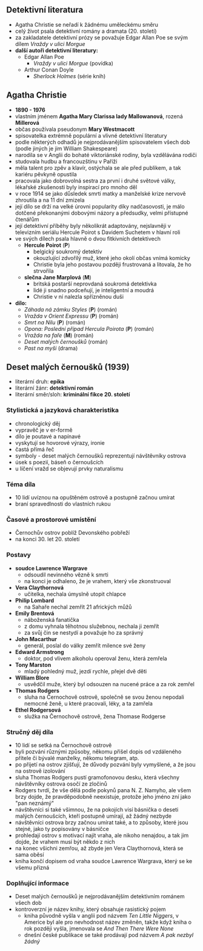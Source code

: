 ## Detektivní literatura
- Agatha Christie se neřadí k žádnému uměleckému směru
- celý život psala detektivní romány a dramata (20. století)
- za zakladatele detektivní prózy se považuje Edgar Allan Poe se svým dílem *Vraždy v ulici Morgue*
- **další autoři detektivní literatury:**
	- Edgar Allan Poe
		- *Vraždy v ulici Morgue* (povídka)
	- Arthur Conan Doyle
		- *Sherlock Holmes* (série knih)
## Agatha Christie
- **1890 - 1976**
- vlastním jménem **Agatha Mary Clarissa lady Mallowanová**, rozená **Millerová**
- občas používala pseudonym **Mary Westmacott**
- spisovatelka extrémně populární a vlivné detektivní literatury
- podle některých odhadů je nejprodávanějším spisovatelem všech dob (podle jiných je jim William Shakespeare)
- narodila se v Anglii do bohaté viktoriánské rodiny, byla vzdělávána rodiči
- studovala hudbu a francouzštinu v Paříži
- měla talent pro zpěv a klavír, ostýchala se ale před publikem, a tak kariéru pěvkyně opustila
- pracovala jako dobrovolná sestra za první i druhé světové války, lékařské zkušenosti byly inspirací pro mnoho děl
- v roce 1914 se jako důsledek smrti matky a manželské krize nervově zhroutila a na 11 dní zmizela
- její dílo se drží na velké úrovni popularity díky nadčasovosti, je málo dotčené překonanými dobovými názory a předsudky, velmi přístupné čtenářům
- její detektivní příběhy byly několikrát adaptovány, nejslavněji v televizním seriálu Hercule Poirot s Davidem Suchetem v hlavní roli 
- ve svých dílech psala hlavně o dvou fitkivních detektivech
	- **Hercule Poirot** (**P**)
		- belgický soukromý detektiv
		- okouzlující zdvořilý muž, které jeho okolí občas vnímá komicky
		- Christie byla jeho postavou později frustrovaná a litovala, že ho strvořila
	- **slečna Jane Marplová** (**M**)
		- britská postarší neprovdaná soukromá detektivka
		- lidé ji snadno podceňují, je inteligentní a moudrá
		- Christie v ní nalezla spřízněnou duši
- **dílo:**
	- *Záhada ná zámku Styles* (**P**) (román)
	- *Vražda v Orient Expressu* (**P**) (román)
	- *Smrt na Nilu* (**P**) (román)
	- *Opona: Poslední případ Hercula Poirota* (**P**) (román)
	- *Vražda na faře* (**M**) (román)
	- *Deset malých černoušků* (román)
	- *Past na myši* (drama)
## Deset malých černoušků (1939)
- literární druh: **epika**
- literární žánr: **detektivní román**
- literární směr/sloh: **kriminální fikce 20. století**
### Stylistická a jazyková charakteristika
- chronologický děj
- vypravěč je v er-formě
- dílo je poutavé a napínavé
- vyskytují se hovorové výrazy, ironie
- častá přímá řeč
- symboly - deset malých černoušků reprezentují návštěvníky ostrova
- úsek s poezií, báseň o černoušcích
- u líčení vražd se objevují prvky naturalismu
### Téma díla
- 10 lidí uvíznou na opuštěném ostrově a postupně začnou umírat
- braní spravedlnosti do vlastních rukou
### Časové a prostorové umístění
- Černochův ostrov poblíž Devonského pobřeží
- na konci 30. let 20. století
### Postavy
- **soudce Lawrence Wargrave**
	- odsoudil nevinného vězně k smrti
	- na konci je odhaleno, že je vrahem, který vše zkonstruoval
- **Vera Claythornová**
	- učitelka, nechala úmyslně utopit chlapce
- **Philip Lombard**
	- na Sahaře nechal zemřít 21 afrických můžů
- **Emily Brentová**
	- náboženská fanatička
	- z domu vyhnala těhotnou služebnou, nechala ji zemřít
	- za svůj čin se nestydí a považuje ho za správný
- **John Macarthur**
	- generál, poslal do války zemřít milence své ženy
- **Edward Armstrong**
	- doktor, pod vlivem alkoholu operoval ženu, která zemřela
- **Tony Marston**
	- mladý pohledný muž, jezdí rychle, přejel dvě děti
- **William Blore**
	- usvědčil muže, který byl odsouzen na nucené práce a za rok zemřel
- **Thomas Rodgers**
	- sluha na Černochově ostrově, společně se svou ženou nepodali nemocné ženě, u které pracovali, léky, a ta zamřela
- **Ethel Rodgersová**
	- služka na Černochově ostrově, žena Thomase Rodgerse
### Stručný děj díla
- 10 lidí se setká na Černochově ostrově
- byli pozváni různými způsoby, někomu přišel dopis od vzdáleného přítele či bývalé manželky, někomu telegram, atp.
- po přijetí na ostrov zjišťují, že důvody pozvání byly vymyšlené, a že jsou na ostrově izolování
- sluha Thomas Rodgers pustí gramofonovou desku, která všechny návštěvníky ostrova osočí ze zločinů
- Rodgers tvrdí, že vše dělá podle pokynů pana N. Z. Namyho, ale všem brzy dojde, že pravděpodobně neexistuje, protože jeho jméno zní jako "pan neznámý"
- návštěvníci si také všimnou, že na pokojích visí básnička o deseti malých černoušcích, kteří postupně umírají, až žádný nezbyde
- návštěvníci ostrova brzy začnou umírat také, a to způsoby, které jsou stejné, jako ty popisovány v básničce
- prohledají ostrov s motivací najít vraha, ale nikoho nenajdou, a tak jim dojde, že vrahem musí být někdo z nich
- na konec všichni zemřou, až zbyde jen Vera Claythornová, která se sama oběsí
- kniha končí dopisem od vraha soudce Lawrence Wargrava, který se ke všemu přizná
### Doplňující informace
- Deset malých černoušků je nejprodávanějším detektivním románem všech dob
- kontroverzní je název knihy, který obsahuje rasistický pojem
	- kniha původně vyšla v anglii pod názvem *Ten Little Niggers*, v Americe byl ale pro nevhodnost název změněn, takže když kniha o rok později vyšla, jmenovala se *And Then There Were None*
	- dnešní české publikace se také prodávají pod názvem *A pak nezbyl žádný*